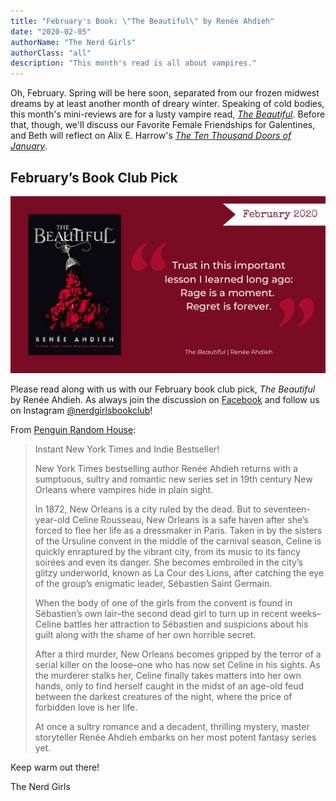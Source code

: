 ```yaml
---
title: "February's Book: \"The Beautiful\" by Renée Ahdieh"
date: "2020-02-05"
authorName: "The Nerd Girls"
authorClass: "all"
description: "This month's read is all about vampires."
---
```


Oh, February. Spring will be here soon, separated from our frozen midwest dreams by at least another month of dreary winter. Speaking of cold bodies, this month's mini-reviews are for a lusty vampire read, *[The Beautiful](https://www.goodreads.com/book/show/42265183-the-beautiful)*. Before that, though, we'll discuss our Favorite Female Friendships for Galentines, and Beth will reflect on Alix E. Harrow's *[The Ten Thousand Doors of January](https://www.goodreads.com/book/show/43521657-the-ten-thousand-doors-of-january)*.

## February’s Book Club Pick

![A cover of the beautiful, with the quote, "Trust in this important lesson I learned long ago: Rage is a moment. Regret is forever."](the-beautiful-022020.png)

Please read along with us with our February book club pick, *The Beautiful* by Renée Ahdieh. As always join the discussion on [Facebook](https://www.facebook.com/nerdgirlsbookclub) and follow us on Instagram [@nerdgirlsbookclub](https://www.instagram.com/nerdgirlsbookclub/)!

From [Penguin Random House](https://www.penguinrandomhouse.com/books/551954/the-beautiful-by-renee-ahdieh/):

<blockquote>
Instant New York Times and Indie Bestseller!

New York Times bestselling author Renée Ahdieh returns with a sumptuous, sultry and romantic new series set in 19th century New Orleans where vampires hide in plain sight.

In 1872, New Orleans is a city ruled by the dead. But to seventeen-year-old Celine Rousseau, New Orleans is a safe haven after she’s forced to flee her life as a dressmaker in Paris. Taken in by the sisters of the Ursuline convent in the middle of the carnival season, Celine is quickly enraptured by the vibrant city, from its music to its fancy soirées and even its danger. She becomes embroiled in the city’s glitzy underworld, known as La Cour des Lions, after catching the eye of the group’s enigmatic leader, Sébastien Saint Germain.

When the body of one of the girls from the convent is found in Sébastien’s own lair–the second dead girl to turn up in recent weeks–Celine battles her attraction to Sébastien and suspicions about his guilt along with the shame of her own horrible secret.

After a third murder, New Orleans becomes gripped by the terror of a serial killer on the loose–one who has now set Celine in his sights. As the murderer stalks her, Celine finally takes matters into her own hands, only to find herself caught in the midst of an age-old feud between the darkest creatures of the night, where the price of forbidden love is her life.

At once a sultry romance and a decadent, thrilling mystery, master storyteller Renée Ahdieh embarks on her most potent fantasy series yet.
</blockquote>

Keep warm out there!

The Nerd Girls
